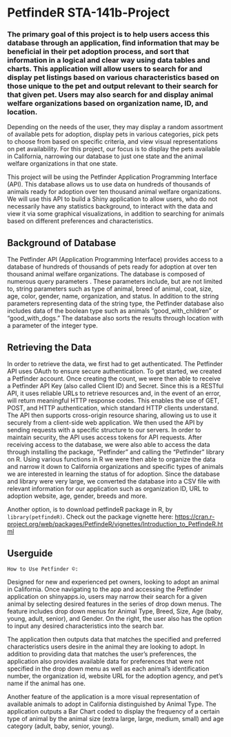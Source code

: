 # PetfindeR STA-141b-Project

### The primary goal of this project is to help users access this database through an application, find information that may be beneficial in their pet adoption process, and sort that information in a logical and clear way using data tables and charts. This application will allow users to search for and display pet listings based on various characteristics based on those unique to the pet and output relevant to their search for that given pet. Users may also search for and display animal welfare organizations based on organization name, ID, and location.
Depending on the needs of the user, they may display a random assortment of available pets for adoption, display pets in various categories, pick pets to choose from based on specific criteria, and view visual representations on pet availability. For this project, our focus is to display the pets available in California, narrowing our database to just one state and the animal welfare organizations in that one state. 

This project will be using the Petfinder Application Programming Interface (API). This database allows us to use data on hundreds of thousands of animals ready for adoption over ten thousand animal welfare organizations. We will use this API to build a Shiny application to allow users, who do not necessarily have any statistics background, to interact with the data and view it via some graphical visualizations, in addition to searching for animals based on different preferences and characteristics. 

## Background of Database
The Petfinder API (Application Programming Interface) provides access to a database of hundreds of thousands of pets ready for adoption at over ten thousand animal welfare organizations. The database is composed of numerous query parameters . These parameters include, but are not limited to, string parameters such as type of animal, breed of animal, coat, size, age, color, gender, name, organization, and status. In addition to the string parameters representing data of the string type, the Petfinder database also includes data of the boolean type such as animals “good_with_children” or “good_with_dogs.” The database also sorts the results through location with a parameter of the  integer type.

## Retrieving the Data
In order to retrieve the data, we first had to get authenticated. The Petfinder API uses OAuth to ensure secure authentication.
To get started, we created a Petfinder account. Once creating the count, we were then able to receive a Petfinder API Key (also called Client ID) and Secret.
Since this is a RESTful API, it uses reliable URLs to retrieve resources and, in the event of an error, will return meaningful HTTP response codes. This enables the use of GET, POST, and HTTP authentication, which standard HTTP clients understand. The API then supports cross-origin resource sharing, allowing us to use it securely from a client-side web application. We then used the API by sending requests with a specific structure to our servers. In order to maintain security, the API uses access tokens for API requests. 
After receiving access to the database, we were also able to access the data through installing the package, “Petfinder” and calling the “Petfinder” library on R. Using various functions in R we were then able to organize the data and narrow it down to California organizations and specific types of animals we are interested in learning the status of for adoption. Since the database and library were very large, we converted the database into a CSV file with relevant information for our application such as organization ID, URL to adoption website, age, gender, breeds and more. 

Another option, is to download petfindeR package in R, by `library(petfindeR)`. Check out the package vignette here: https://cran.r-project.org/web/packages/PetfindeR/vignettes/Introduction_to_PetfindeR.html 

## Userguide 
	How to Use Petfinder ©:
Designed for new and experienced pet owners, looking to adopt an animal in California. 
Once navigating to the app and accessing the Petfinder application on shinyapps.io, users may narrow their search for a given animal by selecting desired features in the series of drop down menus. The feature includes drop down menus for Animal Type, Breed, Size, Age (baby, young, adult, senior), and Gender. On the right, the user also has the option to input any desired characteristics into the search bar. 

The application then outputs data that matches the specified and preferred characteristics users desire in the animal they are looking to adopt. In addition to providing data that matches the user’s preferences, the application also provides available data for preferences that were not specified in the drop down menu as well as each animal’s identification number, the organization id, website URL for the adoption agency, and pet’s name if the animal has one. 

Another feature of the application is a more visual representation of available animals to adopt in California distinguished by Animal Type. The application outputs a Bar Chart coded to display the frequency of a certain type of animal by the animal size (extra large, large, medium, small) and age category (adult, baby, senior, young). 

